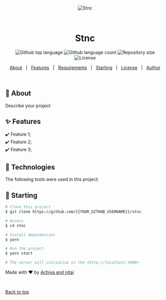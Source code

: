 <div align="center" id="top"> 
  <img src="./.github/app.gif" alt="Stnc" />

  &#xa0;

  <!-- <a href="https://stnc.netlify.app">Demo</a> -->
</div>

<h1 align="center">Stnc</h1>

<p align="center">
  <img alt="Github top language" src="https://img.shields.io/github/languages/top/tjhv10/stnc?color=56BEB8">

  <img alt="Github language count" src="https://img.shields.io/github/languages/count/tjhv10/stnc?color=56BEB8">

  <img alt="Repository size" src="https://img.shields.io/github/repo-size/tjhv10/stnc?color=56BEB8">

  <img alt="License" src="https://img.shields.io/github/license/tjhv10/stnc?color=56BEB8">

  <!-- <img alt="Github issues" src="https://img.shields.io/github/issues/{{YOUR_GITHUB_USERNAME}}/stnc?color=56BEB8" /> -->

  <!-- <img alt="Github forks" src="https://img.shields.io/github/forks/{{YOUR_GITHUB_USERNAME}}/stnc?color=56BEB8" /> -->

  <!-- <img alt="Github stars" src="https://img.shields.io/github/stars/{{YOUR_GITHUB_USERNAME}}/stnc?color=56BEB8" /> -->
</p>

<!-- Status -->

<!-- <h4 align="center"> 
	🚧  Stnc 🚀 Under construction...  🚧
</h4> 

<hr> -->

<p align="center">
  <a href="#dart-about">About</a> &#xa0; | &#xa0; 
  <a href="#sparkles-features">Features</a> &#xa0; | &#xa0;
  <a href="#white_check_mark-requirements">Requirements</a> &#xa0; | &#xa0;
  <a href="#checkered_flag-starting">Starting</a> &#xa0; | &#xa0;
  <a href="#memo-license">License</a> &#xa0; | &#xa0;
  <a href="https://github.com/{{YOUR_GITHUB_USERNAME}}" target="_blank">Author</a>
</p>

<br>

## :dart: About ##

Describe your project

## :sparkles: Features ##

:heavy_check_mark: Feature 1;\
:heavy_check_mark: Feature 2;\
:heavy_check_mark: Feature 3;

## :rocket: Technologies ##

The following tools were used in this project:


## :checkered_flag: Starting ##

```bash
# Clone this project
$ git clone https://github.com/{{YOUR_GITHUB_USERNAME}}/stnc

# Access
$ cd stnc

# Install dependencies
$ yarn

# Run the project
$ yarn start

# The server will initialize in the <http://localhost:3000>
```



Made with :heart: by <a href="https://github.com/tjhv10" target="_blank">Achiya and nitai</a>

&#xa0;

<a href="#top">Back to top</a>
